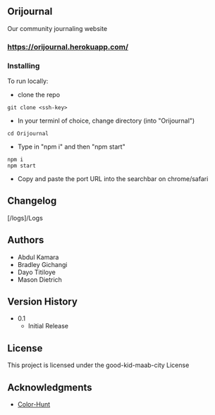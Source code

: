 ## Orijournal
Our community journaling website
### https://orijournal.herokuapp.com/

### Installing
To run locally:
* clone the repo
```
git clone <ssh-key>
```
* In your terminl of choice, change directory (into "Orijournal")
```
cd Orijournal
```
* Type in "npm i" and then "npm start"
```
npm i
npm start
```
* Copy and paste the port URL into the searchbar on chrome/safari

## Changelog

[/logs]/Logs

## Authors
* Abdul Kamara  
* Bradley Gichangi
* Dayo Titiloye
* Mason Dietrich

## Version History
* 0.1
    * Initial Release

## License
This project is licensed under the good-kid-maab-city License 

## Acknowledgments
* [Color-Hunt](https://colorhunt.co/palette/f3f4ed536162424642c06014)
